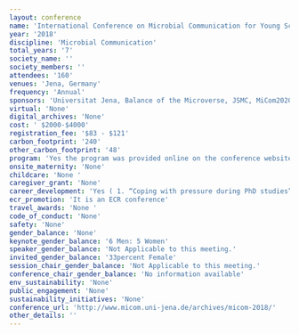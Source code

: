 ```yaml
---
layout: conference 
name: 'International Conference on Microbial Communication for Young Scientists (MiCom)'
year: '2018'
discipline: 'Microbial Communication'
total_years: '7'
society_name: ''
society_members: ''
attendees: '160'
venues: 'Jena, Germany'
frequency: 'Annual'
sponsors: 'Universitat Jena, Balance of the Microverse, JSMC, MiCom2020'
virtual: 'None'
digital_archives: 'None'
cost: ' $2000-$4000'
registration_fee: '$83 - $121'
carbon_footprint: '240'
other_carbon_footprint: '48'
program: 'Yes the program was provided online on the conference website.'
onsite_maternity: 'None'
childcare: 'None '
caregiver_grant: 'None'
career_development: 'Yes ( 1. “Coping with pressure during PhD studies” by Dr. Hendrik  Huthoff            2.“Statistical evaluation and analysis – How not to lie with your data” by Dr. Sascha Brunke           3.“Balancing scientific career and family life” by Prof. Dr. Miriam Agler-Rosenbaum and Dr. Matthew Agler            4. Iuliia Ferling, an elife ambassador, will give a workshop about good scientific practice and the reproducibility of research data – feel free to join.)'
ecr_promotion: 'It is an ECR conference'
travel_awards: 'None '
code_of_conduct: 'None'
safety: 'None'
gender_balance: 'None'
keynote_gender_balance: '6 Men: 5 Women'
speaker_gender_balance: 'Not Applicable to this meeting.'
invited_gender_balance: '33percent Female'
session_chair_gender_balance: 'Not Applicable to this meeting.'
conference_chair_gender_balance: 'No information available'
env_sustainability: 'None'
public_engagement: 'None'
sustainability_initiatives: 'None'
conference_url: 'http://www.micom.uni-jena.de/archives/micom-2018/'
other_details: ''
---
```

